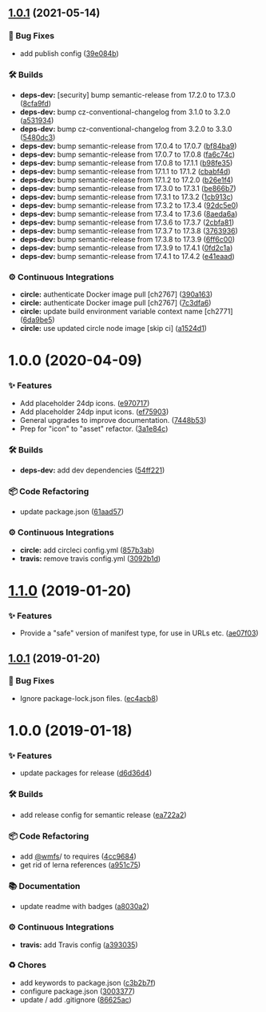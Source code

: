 ## [1.0.1](https://github.com/wmfs/cardscript-assets/compare/v1.0.0...v1.0.1) (2021-05-14)


### 🐛 Bug Fixes

* add publish config ([39e084b](https://github.com/wmfs/cardscript-assets/commit/39e084b17988aaa04ee3aeb0a5783ae37b73fc24))


### 🛠 Builds

* **deps-dev:** [security] bump semantic-release from 17.2.0 to 17.3.0 ([8cfa9fd](https://github.com/wmfs/cardscript-assets/commit/8cfa9fd48ad12e6503c4721a133fc0dd51e86e38))
* **deps-dev:** bump cz-conventional-changelog from 3.1.0 to 3.2.0 ([a531934](https://github.com/wmfs/cardscript-assets/commit/a5319341def4720e8e6d4b22713277cc36057ad6))
* **deps-dev:** bump cz-conventional-changelog from 3.2.0 to 3.3.0 ([5480dc3](https://github.com/wmfs/cardscript-assets/commit/5480dc37cbfa94a1d38951c098ca8669df22bdbb))
* **deps-dev:** bump semantic-release from 17.0.4 to 17.0.7 ([bf84ba9](https://github.com/wmfs/cardscript-assets/commit/bf84ba95b375e75594b7020f3b0b6d909012464b))
* **deps-dev:** bump semantic-release from 17.0.7 to 17.0.8 ([fa6c74c](https://github.com/wmfs/cardscript-assets/commit/fa6c74caddb856e99aee13d3187dfcd98321f296))
* **deps-dev:** bump semantic-release from 17.0.8 to 17.1.1 ([b98fe35](https://github.com/wmfs/cardscript-assets/commit/b98fe35ad143b5a8bc7d66ac259d7427abf000c0))
* **deps-dev:** bump semantic-release from 17.1.1 to 17.1.2 ([cbabf4d](https://github.com/wmfs/cardscript-assets/commit/cbabf4d64d9330b648285528bf359b476b809fce))
* **deps-dev:** bump semantic-release from 17.1.2 to 17.2.0 ([b26e1f4](https://github.com/wmfs/cardscript-assets/commit/b26e1f44ac3eeeeb35956dda6607f6951cb8246e))
* **deps-dev:** bump semantic-release from 17.3.0 to 17.3.1 ([be866b7](https://github.com/wmfs/cardscript-assets/commit/be866b79f601d199c0b1000532ae2cd66323997f))
* **deps-dev:** bump semantic-release from 17.3.1 to 17.3.2 ([1cb913c](https://github.com/wmfs/cardscript-assets/commit/1cb913c8014b621267459805d33005ce75bbc8e6))
* **deps-dev:** bump semantic-release from 17.3.2 to 17.3.4 ([92dc5e0](https://github.com/wmfs/cardscript-assets/commit/92dc5e0b648979f656f403725521d718bcd3c431))
* **deps-dev:** bump semantic-release from 17.3.4 to 17.3.6 ([8aeda6a](https://github.com/wmfs/cardscript-assets/commit/8aeda6a1ba07d0f17a2c049c9e4c6b1ba42166c6))
* **deps-dev:** bump semantic-release from 17.3.6 to 17.3.7 ([2cbfa81](https://github.com/wmfs/cardscript-assets/commit/2cbfa81a325c033b67be4edd83fd3d7af91af524))
* **deps-dev:** bump semantic-release from 17.3.7 to 17.3.8 ([3763936](https://github.com/wmfs/cardscript-assets/commit/3763936b26526259d5c7a7c97327d73e88e39b49))
* **deps-dev:** bump semantic-release from 17.3.8 to 17.3.9 ([6ff6c00](https://github.com/wmfs/cardscript-assets/commit/6ff6c007ecefd78e95cc3c25ed012fe96d3da775))
* **deps-dev:** bump semantic-release from 17.3.9 to 17.4.1 ([0fd2c1a](https://github.com/wmfs/cardscript-assets/commit/0fd2c1ab420a17d27738b8a7db962954b13cc779))
* **deps-dev:** bump semantic-release from 17.4.1 to 17.4.2 ([e41eaad](https://github.com/wmfs/cardscript-assets/commit/e41eaad000489c5fa2acbd76b475f3431c004505))


### ⚙️ Continuous Integrations

* **circle:** authenticate Docker image pull [ch2767] ([390a163](https://github.com/wmfs/cardscript-assets/commit/390a16399d3530d9ec12ea1b15fa716580190501))
* **circle:** authenticate Docker image pull [ch2767] ([7c3dfa6](https://github.com/wmfs/cardscript-assets/commit/7c3dfa628076f34a40dd4f056ad5ec2617aa3711))
* **circle:** update build environment variable context name [ch2771] ([6da9be5](https://github.com/wmfs/cardscript-assets/commit/6da9be56c4d8bbc5e5514a1e17873a1fa1f1c57e))
* **circle:** use updated circle node image [skip ci] ([a1524d1](https://github.com/wmfs/cardscript-assets/commit/a1524d1071d66f6c8ab0db762012201c4bbbebae))

# 1.0.0 (2020-04-09)


### ✨ Features

* Add placeholder 24dp icons. ([e970717](https://github.com/wmfs/cardscript-assets/commit/e97071729612ac1a4c97b2cda0540eb1a0b5092f))
* Add placeholder 24dp input icons. ([ef75903](https://github.com/wmfs/cardscript-assets/commit/ef75903ba704893d947bcbee1b655360d619bde9))
* General upgrades to improve documentation. ([7448b53](https://github.com/wmfs/cardscript-assets/commit/7448b53133ae07fef7fc85428894de94918b94c4))
* Prep for "icon" to "asset" refactor. ([3a1e84c](https://github.com/wmfs/cardscript-assets/commit/3a1e84c200fc4c2970e9468ac28665942711fa27))


### 🛠 Builds

* **deps-dev:** add dev dependencies ([54ff221](https://github.com/wmfs/cardscript-assets/commit/54ff221c690f656f0b6c0d0b7ceb89faa2d427d5))


### 📦 Code Refactoring

* update package.json ([61aad57](https://github.com/wmfs/cardscript-assets/commit/61aad5715f8294377c96117cebdf912f34db191a))


### ⚙️ Continuous Integrations

* **circle:** add circleci config.yml ([857b3ab](https://github.com/wmfs/cardscript-assets/commit/857b3aba11056fbcd1a574b33ba91a187daeaea8))
* **travis:** remove travis config.yml ([3092b1d](https://github.com/wmfs/cardscript-assets/commit/3092b1d5c7138510ea4db20b05faa797b89e41ba))

# [1.1.0](https://github.com/wmfs/cardscript-schema/compare/v1.0.1...v1.1.0) (2019-01-20)


### ✨ Features

* Provide a "safe" version of manifest type, for use in URLs etc. ([ae07f03](https://github.com/wmfs/cardscript-schema/commit/ae07f03))

## [1.0.1](https://github.com/wmfs/cardscript-schema/compare/v1.0.0...v1.0.1) (2019-01-20)


### 🐛 Bug Fixes

* Ignore package-lock.json files. ([ec4acb8](https://github.com/wmfs/cardscript-schema/commit/ec4acb8))

# 1.0.0 (2019-01-18)


### ✨ Features

* update packages for release ([d6d36d4](https://github.com/wmfs/cardscript-schema/commit/d6d36d4))


### 🛠 Builds

* add release config for semantic release ([ea722a2](https://github.com/wmfs/cardscript-schema/commit/ea722a2))


### 📦 Code Refactoring

* add [@wmfs](https://github.com/wmfs)/ to requires ([4cc9684](https://github.com/wmfs/cardscript-schema/commit/4cc9684))
* get rid of lerna references ([a951c75](https://github.com/wmfs/cardscript-schema/commit/a951c75))


### 📚 Documentation

* update readme with badges ([a8030a2](https://github.com/wmfs/cardscript-schema/commit/a8030a2))


### ⚙️ Continuous Integrations

* **travis:** add Travis config ([a393035](https://github.com/wmfs/cardscript-schema/commit/a393035))


### ♻️ Chores

* add keywords to package.json ([c3b2b7f](https://github.com/wmfs/cardscript-schema/commit/c3b2b7f))
* configure package.json ([3003377](https://github.com/wmfs/cardscript-schema/commit/3003377))
* update / add .gitignore ([86625ac](https://github.com/wmfs/cardscript-schema/commit/86625ac))
